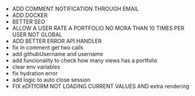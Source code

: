 - ADD COMMENT NOTIFICATION THROUGH EMAIL
- ADD DOCKER
- BETTER SEO
- ALLOW A USER RATE A PORTFOLIO NO MORA THAN 10 TIMES PER USER NOT GLOBAL
- ADD BETTER ERROR API HANDLER
- fix in comment get two calls
- add githubUsername and username
- add funcionality to check how many views has a portfolio
- clear env variables
- fix hydration error
- add logic to auto close session
- FIX eDITfORM NOT LOADING CURRENT VALUES AND extra rendering

